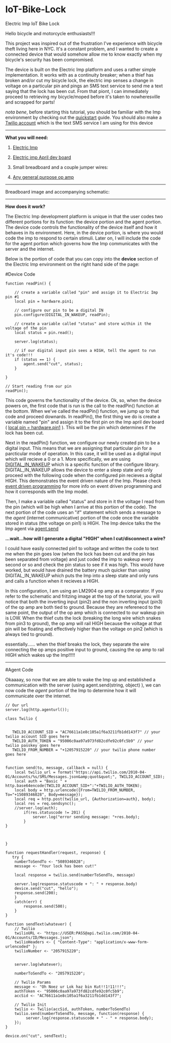 # IoT-Bike-Lock
Electric Imp IoT Bike Lock

Hello bicycle and motorcycle enthusiasts!!!

This project was inspired out of the frustration I've experience with bicycle theft living here in NYC. It's a constant problem, and I wanted to create a connected device that would somehow allow me to know exactly when my bicycle's security has been compromised. 

The device is built on the Electric Imp platform and uses a rather simple implementation. It works with as a continuity breaker; when a thief has broken and/or cut my bicycle lock, the electric imp senses a change in voltage on a particular pin and pings an SMS text service to send me a text saying that the lock has been cut. From that piont, I can immediately proceed to retrieving my bicycle/moped before it's taken to nowheresville and scrapped for parts!

*nota bene*, before starting this tutorial, you should be familiar with the Imp environment by checking out the [quickstart](https://electricimp.com/docs/gettingstarted/quickstartguide/) guide. You should also make a [Twilio account](https://www.twilio.com/try-twilio) which is the text SMS service I am using for this device

---------------------------------------------------------------------------------------------------------------------

**What you will need:** 

1) [Electric Imp](http://www.adafruit.com/products/1129)

2) [Electric imp April dev board](http://www.adafruit.com/products/1130?gclid=CLzq7sOB2MQCFZEdgQodVnUA9w)

3) Small breadboard and a couple jumper wires:

4) [Any general purpose op amp](http://www.digikey.com/product-detail/en/LF411CN%2FNOPB/LF411CN%2FNOPB-ND/8891)






--------------------------------------------------------------------------------------------------------------------

Breadboard image and accompanying schematic:





--------------------------------------------------------------------------------------------------------------------

**How does it work?**

The Electric Imp development platform is unique in that the user codes two different portions for its function: the device portion and the agent portion. The device code controls the functionality of the device itself and how it behaves in its environment. Here, in the device portion, is where you would code the imp to respond to certain stimuli. Later on, I will include the code for the agent portion which governs how the Imp communicates with the server and the internet. 

Below is the portion of code that you can copy into the **device** section of the Electric Imp environment on the right hand side of the page:


#Device Code


```
function readPin() {
    
    // create a variable called "pin" and assign it to Electric Imp pin #1
    local pin = hardware.pin1;
    
    // configure our pin to be a digital IN 
    pin.configure(DIGITAL_IN_WAKEUP, readPin);
    
    // create a variable called "status" and store within it the voltage of the pin
    local status = pin.read();
    
    server.log(status);
    
    // if our digital input pin sees a HIGH, tell the agent to run it's code!!!
    if (status == 1) {
        agent.send("cut", status);
    }
    
}

// Start reading from our pin
readPin();
```

This code governs the functionality of the device. Ok, so, when the device powers on, the first code that is run is the call to the readPin() function at the bottom. When we've called the readPin() function, we jump up to that code and proceed downards. In readPin(), the first thing we do is create a variable named "pin" and assign it to the first pin on the Imp april dev board ( [local pin = hardware.pin1](http://electricimp.com/docs/api/hardware/pin/) ). This will be the pin which determines if the lock has been cut. 

Next in the readPin() function, we configure our newly created pin to be a digital input. This means that we are assigning that particular pin for a parcticular mode of operation. In this case, it will be used as a digital input which will recieve a 0 or a 1. More specifically, we are using [DIGITAL_IN_WAKEUP](https://electricimp.com/docs/api/hardware/pin/configure/) which is a specific function of the configure library. DIGITAL_IN_WAKEUP allows the device to enter a sleep state and only proceed with the following code when the configured pin recieves a digital HIGH. This demonstrates the event driven nature of the Imp. Please check [event driven programming](https://electricimp.com/docs/resources/eventprogramming/) for more info on event driven programming and how it corresponds with the Imp model.

Then, I make a variable called "status" and store in it the voltage I read from the pin (which will be high when I arrive at this portion of the code). The next portion of the code uses an "if" statement which sends a message to the *agent* (internet communicative) portion of the code once the variable stored in status (the voltage on pin1) is HIGH. The Imp device talks the the Imp agent via [agent.send](https://electricimp.com/docs/api/agent/send/)



**...wait...how will I generate a digital "HIGH" when I cut/disconnect a wire?**



I could have easily connected pin1 to voltage and written the code to text me when the pin goes low (when the lock has been cut and the pin has been separated from voltage) and just coded the imp to wakeup every second or so and check the pin status to see if it was high. This would have worked, but would have drained the battery much quicker than using DIGITAL_IN_WAKEUP which puts the Imp into a sleep state and only runs and calls a function when it recieves a HIGH. 



In this configuration, I am using an LM2904 op amp as a comparator. If you refer to the schematic and fritzing image at the top of the tutorial, you will notice that both the inverting input (pin2) and the non inverting input (pin3) of the op amp are both tied to ground. Because they are referenecd to the same point, the output of the op amp which is connected to our wakeup pin is LOW. When the thief cuts the lock (breaking the long wire which snakes from pin3 to ground), the op amp will rail HIGH because the voltage at that pin will be floating and effectively higher than the voltage on pin2 (which is always tied to ground). 


essentially...... when the thief breaks the lock, they separate the wire connecting the op amps positive input to ground, causing the op amp to rail HIGH which wakes up the Imp!!!!!


--------------------------------------------------------------------------------------------------------------------


#Agent Code

Okaaaay, so now that we are able to wake the Imp up and established a communication with the server (using agent.send(string, object) ), we can now code the *agent* portion of the Imp to determine how it will communicate over the internet.



```
// Our url
server.log(http.agenturl());

class Twilio {
    

   TWILIO_ACCOUNT_SID = "AC76611a1e8c105a1f6a3211fb1dd143f7" // your twilio account SID goes here
   TWILIO_AUTH_TOKEN = "95006c0aa97a973fd82cdfe92c0fc5b9" // your twilio passkey goes here
   TWILIO_FROM_NUMBER = "+12057915220" // your twilio phone number goes here


function send(to, message, callback = null) {
    local twilio_url = format("https://api.twilio.com/2010-04-01/Accounts/%s/SMS/Messages.json&amp;quot&quot;", TWILIO_ACCOUNT_SID);
    local auth = "Basic " + http.base64encode(TWILIO_ACCOUNT_SID+":"+TWILIO_AUTH_TOKEN);
    local body = http.urlencode({From=TWILIO_FROM_NUMBER, To="+15089346028", Body=message});
    local req = http.post(twilio_url, {Authorization=auth}, body);
    local res = req.sendsync();
    //server.log(auth);
        if(res.statuscode != 201) {
            server.log("error sending message: "+res.body);
        }
}



}

function requestHandler(request, response) {
   try {
    numberToSendTo <- "5089346028";
    message <- "Your lock has been cut!"
       
    local response = twilio.send(numberToSendTo, message)
        
    server.log(response.statuscode + ": " + response.body)
    device.send("cut", "hello");
    response.send(200);
    }
    catch(err) {
        response.send(500);
    }
}

function sendText(whatever) {
    // Twilio
    twilioURL <- "https://USER:PASS@api.twilio.com/2010-04-01/Accounts/ID/Messages.json";
    twilioHeaders <- { "Content-Type": "application/x-www-form-urlencoded" };
    twilioNumber <- "2057915220";
    
    
    server.log(whatever);
    
    numberToSendTo <- "2057915220";
    
    // Twilio Params
    message <- "Oh Noez ur Lok haz bin Kut!!1!11!!!";
    authToken <- "95006c0aa97a973fd82cdfe92c0fc5b9";
    accSid <- "AC76611a1e8c105a1f6a3211fb1dd143f7";

    // Twilio Init
    twilio <- Twilio(accSid, authToken, numberToSendTo)
    twilio.send(numberToSendTo, message, function(response) {
         server.log(response.statuscode + " - " + response.body);
    });
}

device.on("cut", sendText);
```









